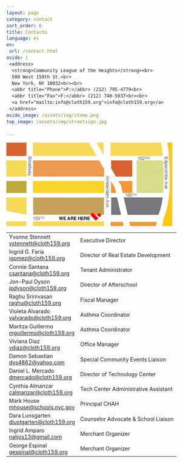 ```yaml
---
layout: page
category: contact
sort_order: 6
title: Contacto
language: es
en:
 url: /contact.html
aside: |
 <address>
  <strong>Community League of the Heights</strong><br>
  500 West 159th St.<br>
  New York, NY 10032<br><br>
  <abbr title="Phone">P:</abbr> (212) 795-4779<br>
  <abbr title="Fax">F:</abbr> (212) 740-5037<br><br>
  <a href="mailto:info@cloth159.org">info@cloth159.org</a>
 </address>
aside_image: /assets/img/stamp.png
top_image: /assets/img/streetsign.jpg

---
```


<a href="https://maps.google.com/maps?q=500+WEST+159TH+ST.+NEW+YORK,+NY+10032+&hl=en&ll=40.834122,-73.941148&spn=0.001276,0.002261&sll=37.0625,-95.677068&sspn=43.578243,74.091797&hnear=500+W+159th+St,+New+York,+10032&t=m&z=19" class="map" title="Link to Google Maps" target="_blank"><img src="/assets/img/map.jpg" alt="Map - Here are we" height="220" width="438"></a>


|                 |                    |
|:----------------|:-------------------|
| Yvonne Stennett <br>[ystennett@cloth159.org](mailto:ystennett@cloth159.org) | Executive Director |
| Ingrid G. Faria <br>[igomez@cloth159.org](mailto:igomez@cloth159.org) | Director of Real Estate Development |
| Connie Santana  <br>[csantana@cloth159.org](mailto:csantana@cloth159.org) | Tenant Administrator |
| Jon-Paul Dyson  <br>[jpdyson@cloth159.org](mailto:jpdyson@cloth159.org) | Director of Afterschool |
| Raghu Srinivasan <br>[raghu@cloth159.org](mailto:raghu@cloth159.org) | Fiscal Manager | 
| Violeta Alvarado <br>[valvarado@cloth159.org](mailto:valvarado@cloth159.org) | Asthma Coordinator |
| Maritza Guillermo <br>[mguillermo@cloth159.org](mailto:mguillermo@cloth159.org) | Asthma Coordinator | 
| Viviana Diaz      <br>[vdiaz@cloth159.org](mailto:vdiaz@cloth159.org) | Office Manager |
| Damon Sebastian <br>[dvs4862@yahoo.com](mailto:dvs4862@yahoo.com) | Special Community Events Liaison | 
| Daniel L. Mercado <br>[dmercado@cloth159.org](mailto:dmercado@cloth159.org) | Director of Technology Center |
| Cynthia Almanzar <br>[calmanzar@cloth159.org](mailto:calmanzar@cloth159.org) | Tech Center Administrative Assistant |
| Mark House <br>[mhouse@schools.nyc.gov](mailto:mhouse@schools.nyc.gov) | Principal CHAH |
| Dara Lunsgarten <br>[dlustgarten@cloth159.org](mailto:dlustgarten@cloth159.org) | Counselor Advocate & School Liaison |
| Ingrid Amparo <br>[natjos13@gmail.com](mailto:natjos13@gmail.com) | Merchant Organizer |
| George Espinal <br>[gespinal@cloth159.org](mailto:gespinal@cloth159.org) | Merchant Organizer |
